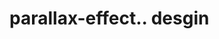 # parallax-effect.. desgin                                                                                                                                                                                                                                                               
